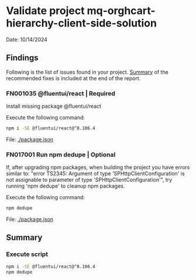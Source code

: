 # Validate project mq-orghcart-hierarchy-client-side-solution

Date: 10/14/2024

## Findings

Following is the list of issues found in your project. [Summary](#Summary) of the recommended fixes is included at the end of the report.

### FN001035 @fluentui/react | Required

Install missing package @fluentui/react

Execute the following command:

```sh
npm i -SE @fluentui/react@^8.106.4
```

File: [./package.json](./package.json)

### FN017001 Run npm dedupe | Optional

If, after upgrading npm packages, when building the project you have errors similar to: "error TS2345: Argument of type 'SPHttpClientConfiguration' is not assignable to parameter of type 'SPHttpClientConfiguration'", try running 'npm dedupe' to cleanup npm packages.

Execute the following command:

```sh
npm dedupe
```

File: [./package.json](./package.json)

## Summary

### Execute script

```sh
npm i -SE @fluentui/react@^8.106.4
npm dedupe
```